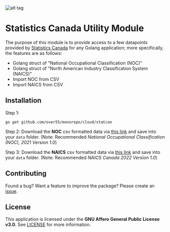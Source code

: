 ![alt tag](https://github.com/over55/workery-django/blob/master/workery/static/img/compressed-logo.png)

# Statistics Canada Utility Module

The purpose of this module is to provide access to a few datapoints provided by [Statistics Canada](www.statcan.gc.ca) for any Golang application; more specifically, the features are as follows:

* Golang struct of "National Occupational Classification (NOC)"
* Golang struct of "North American Industry Classification System (NAICS)"
* Import NOC from CSV
* Import NAICS from CSV

## Installation

Step 1:

```
go get github.com/over55/monorepo/cloud/statcan
```

Step 2:
Download the **NOC** csv formatted data via [this link](https://www150.statcan.gc.ca/n1/en/catalogue/12-583-X) and save into your `data` folder. (Note: Recommended *National Occupational Classification (NOC), 2021 Version 1.0*)

Step 3:
Download the **NAICS** csv formatted data via [this link](https://www.statcan.gc.ca/en/concepts/industry) and save into your `data` folder. (Note: Recommended *NAICS Canada 2022 Version 1.0*)

## Contributing

Found a bug? Want a feature to improve the package? Please create an [issue](https://github.com/over55/workery/monorepo).

## License
This application is licensed under the **GNU Affero General Public License v3.0**. See [LICENSE](LICENSE) for more information.
